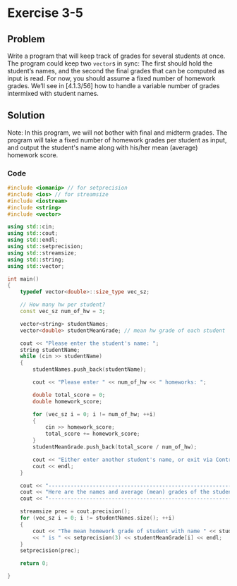 # Exercise 3-5

## Problem
Write a program that will keep track of grades for several students at once. The program could keep two `vector`s in sync: The first should hold the student’s names, and the second the final grades that can be computed as input is read. For now, you should assume a fixed number of homework grades. We’ll see in [4.1.3/56] how to handle a variable number of grades intermixed with student names.

## Solution

Note: In this program, we will not bother with final and midterm grades. The program will take a fixed number of homework grades per student as input, and output the student's name along with his/her mean (average) homework score.

### Code
```Cpp
#include <iomanip> // for setprecision
#include <ios> // for streamsize
#include <iostream>
#include <string>
#include <vector>

using std::cin;
using std::cout;
using std::endl;
using std::setprecision;
using std::streamsize;
using std::string;
using std::vector;

int main()
{
	typedef vector<double>::size_type vec_sz;

	// How many hw per student?
	const vec_sz num_of_hw = 3;

	vector<string> studentNames; 
	vector<double> studentMeanGrade; // mean hw grade of each student

	cout << "Please enter the student's name: ";
	string studentName;
	while (cin >> studentName)
	{
		studentNames.push_back(studentName);

		cout << "Please enter " << num_of_hw << " homeworks: ";

		double total_score = 0;
		double homework_score;

		for (vec_sz i = 0; i != num_of_hw; ++i)
		{
			cin >> homework_score;
			total_score += homework_score;
		}
		studentMeanGrade.push_back(total_score / num_of_hw);

		cout << "Either enter another student's name, or exit via Control+D.";
		cout << endl;
	}

	cout << "-------------------------------------------------------------" << endl;
	cout << "Here are the names and average (mean) grades of the students." << endl;
	cout << "-------------------------------------------------------------" << endl;

	streamsize prec = cout.precision();
	for (vec_sz i = 0; i != studentNames.size(); ++i)
	{
		cout << "The mean homework grade of student with name " << studentNames[i] 
		<< " is " << setprecision(3) << studentMeanGrade[i] << endl;
	}
	setprecision(prec);

	return 0;

}
```
